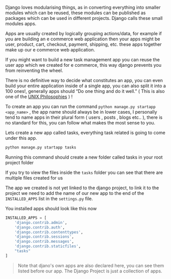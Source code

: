 Django loves modularising things, as in converting everything into smaller modules which can be reused, these modules can be published as packages which can be used in different projects. Django calls these small modules apps.

Apps are usually created by logically grouping actions/data, for example if you are building an e commerce web application then your apps might be user, product, cart, checkout, payment, shipping, etc. these apps together make up our e commerce web application.

If you might want to build a new task management app you can reuse the user app which we created for e commerce, this way django prevents you from reinventing the wheel.

There is no definitive way to decide what constitutes an app, you can even build your entire application inside of a single app, you can also split it into a 100 ones!, generally apps should “Do one thing and do it well.” ( This is also one of the [UNIX Philosophies](https://en.wikipedia.org/wiki/Unix_philosophy#Do_One_Thing_and_Do_It_Well) ) !

To create an app you can run the command `python manage.py startapp <app_name>` , the app name should always be in lower cases, I personally tend to name apps in their plural form ( users , posts , blogs etc.. ), there is no standard for this, you can follow what makes the most sense to you.

Lets create a new app called tasks, everything task related is going to come under this app.

```bash
python manage.py startapp tasks
```

Running this command should create a new folder called tasks in your root project folder

If you try to view the files inside the `tasks` folder you can see that there are multiple files created for us

The app we created is not yet linked to the django project, to link it to the project we need to add the name of our new app to the end of the `INSTALLED_APPS` list in the `settings.py` file.

You installed apps should look like this now

```python
INSTALLED_APPS = [
    'django.contrib.admin',
    'django.contrib.auth',
    'django.contrib.contenttypes',
    'django.contrib.sessions',
    'django.contrib.messages',
    'django.contrib.staticfiles',
    "tasks"
]
```

> Note that djano's own apps are also declared here, you can see them listed before our app. The Django Project is just a collection of apps.
